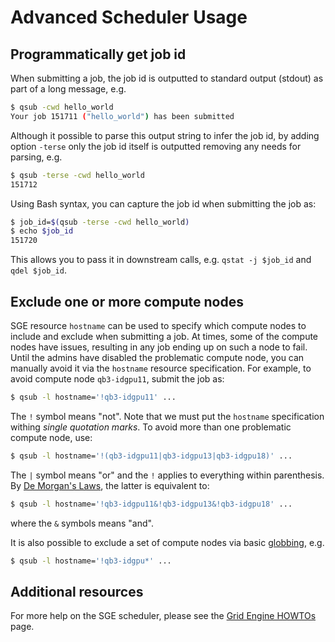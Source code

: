 # Advanced Scheduler Usage

## Programmatically get job id

When submitting a job, the job id is outputted to standard output (stdout) as part of a long message, e.g.

```sh
$ qsub -cwd hello_world
Your job 151711 ("hello_world") has been submitted
```

Although it possible to parse this output string to infer the job id, by adding option `-terse` only the job id itself is outputted removing any needs for parsing, e.g.

```sh
$ qsub -terse -cwd hello_world
151712
```

Using Bash syntax, you can capture the job id when submitting the job as:

```sh
$ job_id=$(qsub -terse -cwd hello_world)
$ echo $job_id
151720
```

This allows you to pass it in downstream calls, e.g. `qstat -j $job_id` and `qdel $job_id`.


## Exclude one or more compute nodes

SGE resource `hostname` can be used to specify which compute nodes to
include and exclude when submitting a job. At times, some of the
compute nodes have issues, resulting in any job ending up on such a
node to fail. Until the admins have disabled the problematic compute
node, you can manually avoid it via the `hostname` resource
specification. For example, to avoid compute node `qb3-idgpu11`,
submit the job as:

```sh
$ qsub -l hostname='!qb3-idgpu11' ...
```

The `!` symbol means "not". Note that we must put the `hostname`
specification withing _single quotation marks_. To avoid more than one
problematic compute node, use:

```sh
$ qsub -l hostname='!(qb3-idgpu11|qb3-idgpu13|qb3-idgpu18)' ...
```

The `|` symbol means "or" and the `!` applies to everything within
parenthesis. By [De Morgan's Laws], the latter is equivalent to:

```sh
$ qsub -l hostname='!qb3-idgpu11&!qb3-idgpu13&!qb3-idgpu18' ...
```

where the `&` symbols means "and".

It is also possible to exclude a set of compute nodes via basic
[globbing], e.g.

```sh
$ qsub -l hostname='!qb3-idgpu*' ...
```


## Additional resources

For more help on the SGE scheduler, please see the [Grid Engine HOWTOs] page.

[De Morgan's Laws]: https://en.wikipedia.org/wiki/De_Morgan%27s_laws
[globbing]: https://en.wikipedia.org/wiki/Glob_(programming)
[Grid Engine HOWTOs]: https://web.archive.org/web/https://arc.liv.ac.uk/SGE/howto/howto.html
